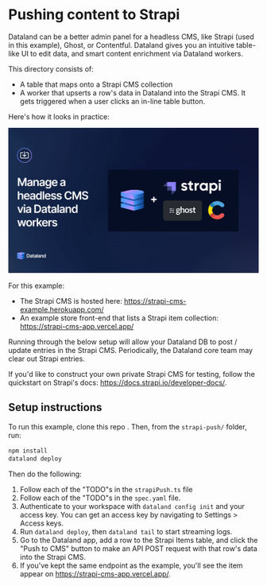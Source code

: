 # Pushing content to Strapi

Dataland can be a better admin panel for a headless CMS, like Strapi (used in this example), Ghost, or Contentful. Dataland gives you an intuitive table-like UI to edit data, and smart content enrichment via Dataland workers.

This directory consists of:

- A table that maps onto a Strapi CMS collection
- A worker that upserts a row's data in Dataland into the Strapi CMS. It gets triggered when a user clicks an in-line table button.

Here's how it looks in practice:

![Strapi example overview](Strapi.gif)

For this example:

- The Strapi CMS is hosted here: https://strapi-cms-example.herokuapp.com/
- An example store front-end that lists a Strapi item collection: https://strapi-cms-app.vercel.app/

Running through the below setup will allow your Dataland DB to post / update entries in the Strapi CMS. Periodically, the Dataland core team may clear out Strapi entries.

If you'd like to construct your own private Strapi CMS for testing, follow the quickstart on Strapi's docs: https://docs.strapi.io/developer-docs/.

## Setup instructions

To run this example, clone this repo . Then, from the `strapi-push/` folder, run:

```sh
npm install
dataland deploy
```

Then do the following:

1. Follow each of the "TODO"s in the `strapiPush.ts` file
2. Follow each of the "TODO"s in the `spec.yaml` file.
3. Authenticate to your workspace with `dataland config init` and your access key. You can get an access key by navigating to Settings > Access keys.
4. Run `dataland deploy`, then `dataland tail` to start streaming logs.
5. Go to the Dataland app, add a row to the Strapi Items table, and click the "Push to CMS" button to make an API POST request with that row's data into the Strapi CMS.
6. If you've kept the same endpoint as the example, you'll see the item appear on https://strapi-cms-app.vercel.app/.
